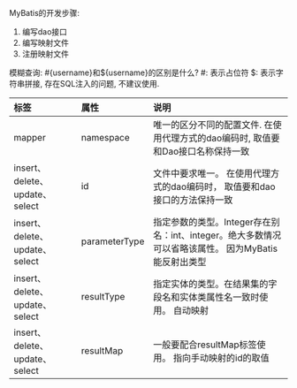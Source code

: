 MyBatis的开发步骤:
1. 编写dao接口
2. 编写映射文件
3. 注册映射文件


模糊查询: #{username}和${username}的区别是什么?
#: 表示占位符
$: 表示字符串拼接, 存在SQL注入的问题, 不建议使用.

|标签|属性|说明|
:--|:--|:--
mapper|namespace|唯一的区分不同的配置文件. 在使用代理方式的dao编码时, 取值要和Dao接口名称保持一致
insert、delete、update、select|id|文件中要求唯一。 在使用代理方式的dao编码时， 取值要和dao接口的方法保持一致
insert、delete、update、select|parameterType|指定参数的类型。Integer存在别名：int、integer。绝大多数情况可以省略该属性。 因为MyBatis能反射出类型
insert、delete、update、select|resultType|指定实体的类型。在结果集的字段名和实体类属性名一致时使用。 自动映射
insert、delete、update、select|resultMap|一般要配合resultMap标签使用。 指向手动映射的id的取值

